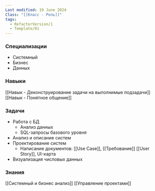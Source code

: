 ```yaml
---
Last modified: 19 June 2024
Class: "[[Класс - Роль]]"
tags:
  - RefactorVersion/1
  - Template/01
---
```

### Специализации
- Системный
- Бизнес
- Данных

### Навыки
[[Навык - Деконструирование задачи на выполнимые подзадачи]]
[[Навык - Понятное общение]]

### Задачи
- Работа с БД
	- Анализ данных
	- SQL-запросы базового уровня
- Анализ и описание систем
- Проектирование систем
	- Написание документов: [[Use Case]], [[Требование]] [[User Story]], UI-карта
- Визуализация числовых данных

### Знания
[[Системный и бизнес анализ]]
[[Управление проектами]]
